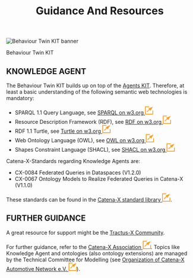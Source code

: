 ﻿---
id: guidance-and-resources
title: Guidance And Resources
description: Behaviour Twin KIT
---

<div style={{display:'block'}}>
  <div style={{display:'inline-block', verticalAlign:'top'}}>

![Behaviour Twin KIT banner](@site/static/img/kits/behavior-twin/behavior-twin-kit-logo.svg)

  </div>
  <div style={{display:'inline-block', fontSize:17, color:'rgb(255,166,1)', marginLeft:7, verticalAlign:'top', paddingTop:6}}>
Behaviour Twin KIT
  </div>
</div>

## KNOWLEDGE AGENT

The Behaviour Twin KIT builds up on top of the [Agents KIT](../../knowledge-agents/adoption-view/intro). Therefore, at least a basic understanding of the following semantic web technologies is mandatory:

- SPARQL 1.1 Query Language, see [SPARQL on w3.org ![(external link)](/icons/external-link.svg)](https://www.w3.org/TR/sparql11-query/)
- Resource Description Framework (RDF), see [RDF on w3.org ![(external link)](/icons/external-link.svg)](https://www.w3.org/RDF/)
- RDF 1.1 Turtle, see [Turtle on w3.org ![(external link)](/icons/external-link.svg)](https://www.w3.org/TR/turtle/)
- Web Ontology Language (OWL), see [OWL on w3.org ![(external link)](/icons/external-link.svg)](https://www.w3.org/OWL/)
- Shapes Constraint Language (SHACL), see [SHACL on w3.org ![(external link)](/icons/external-link.svg)](https://www.w3.org/TR/shacl/)

Catena-X-Standards regarding Knowledge Agents are:

- CX-0084 Federated Queries in Dataspaces (V1.2.0)
- CX-0067 Ontology Models to Realize Federated Queries in Catena-X (V1.1.0)

These standards can be found in the [Catena-X standard library ![(external link)](/icons/external-link.svg)](https://catena-x.net/de/standard-library/).

## FURTHER GUIDANCE

A great resource for support might be the [Tractus-X Community](/community/intro).

For further guidance, refer to the [Catena-X Association ![(external link)](/icons/external-link.svg)](https://catena-x.net/). Topics like Knowledge Agent and ontologies (also ontology extensions) are managed by the Technical Committee for Modelling (see [Organization of Catena-X Automotive Network e.V. ![(external link)](/icons/external-link.svg)](https://catena-x.net/en/about-us/the-association/organization-of-the-association)).
